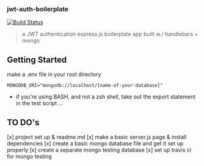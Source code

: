 ### jwt-auth-boilerplate
[![Build Status](https://travis-ci.org/thechutrain/jwt-auth-boilerplate.svg?branch=master)](https://travis-ci.org/thechutrain/jwt-auth-boilerplate)

> a JWT authentication express.js boilerplate app built w./ handlebars + mongo

Getting Started
---------------
make a .env file in your root directory
```
MONGODB_URI="mongodb://localhost/[name-of-your-database]"
```

* if you're using BASH, and not a zsh shell, take out the export statement in the test script ...

TO DO's
-------
[x] project set up & readme.md
[x] make a basic server.js page & install dependencies
[x] create a basic mongo database file and get it set up properly 
[x] create a separate mongo testing database
[x] set up travis ci for mongo testing
